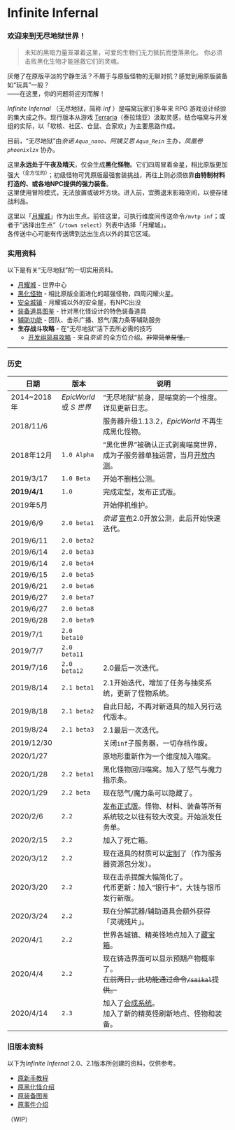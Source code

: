 # Infinite Infernal

### 欢迎来到无尽地狱世界！

> 未知的黑暗力量笼罩着这里，可爱的生物们无力抵抗而堕落黑化。
> 你必须击败黑化生物才能拯救它们的灵魂。

厌倦了在原版平淡的宁静生活？不屑于与原版怪物的无聊对抗？感觉到用原版装备如“玩具”一般？  
——在这里，你的问题将迎刃而解！

*Infinite Infernal* （无尽地狱，简称 *inf* ）是喵窝玩家们多年来 RPG 游戏设计经验的集大成之作。现行版本从游戏 [Terraria](https://terraria.org)（泰拉瑞亚）汲取灵感，结合喵窝与开发组的实际，以「软核、社区、仓鼠、合家欢」为主要思路作成。

目前，“无尽地狱”由*奈诺 `Aqua_nano`、阿姨艾恩 `Aqua_Rein`* 主办，*凤凰卷 `phoenixlzx`* 协办。

这里**永远处于午夜及晴天**，仅会生成**黑化怪物**。它们四周冒着金星，相比原版更加强大<sup>（全方位的）</sup>；初级怪物可凭原版最强套装挑战，再往上则必须依靠**由特制材料打造的、或各地NPC提供的强力装备**。<br />
这里使用冒险模式，无法放置或破坏方块。进入前，宜腾退末影箱空间，以便存储战利品。

这里以「[月耀城](inf/lunar-flare)」作为出生点。前往这里，可执行维度间传送命令`/mvtp inf`；或者于“选择出生点”（`/town select`）列表中选择「月耀城」。  
各传送中心可能有传送牌到达出生点以外的其它区域。



### 实用资料

以下是有关“无尽地狱”的一切实用资料。

- [月耀城](inf/lunar-flare.md) - 世界中心
- [黑化怪物](inf/mobs.md) - 相比原版全面进化的超强怪物，四周闪耀火星。
- [安全城镇](inf/safety-towns.md) - 月耀城以外的安全屋，有NPC出没
- [装备道具图鉴](inf/items.md) - 针对黑化怪设计的特色装备道具
- [辅助功能](space/plugins/infinite-infernal-assistant.md) - 团队、击杀广播、怒气/魔力条等辅助服务
- **生存战斗攻略** - 在“无尽地狱”活下去所必需的技巧
  + [开发组简易攻略](inf/guide.md) - 来自*奈诺* 的全方位介绍。~~非常简单易懂。~~

---------
### 历史

| 日期 | 版本 | 说明 |
|-|-|-|
| 2014~2018年 | *EpicWorld*<br />或 *S 世界* | “无尽地狱”前身，是喵窝的一个维度。详见更新日志。|
| 2018/11/6 | | 服务器升级1.13.2，*EpicWorld* 不再生成黑化怪物。|
| 2018年12月 | `1.0 Alpha` | “黑化世界”被确认正式剥离喵窝世界，成为子服务器单独运营，当月[开放内测](https://bbs.nyaa.cat/d/1373-infinity-infernal-bug)。|
| 2019/3/17 | `1.0 Beta` | 开始不删档公测。|  
| **2019/4/1** | `1.0` | 完成定型，发布正式版。|
| 2019年5月 | | 开始停机维护。|
| 2019/6/9 | `2.0 beta1` | *奈诺* [宣布](https://bbs.nyaa.cat/d/1425-infinite-infernal-v2-0beta)2.0开放公测，此后开始快速迭代。|
| 2019/6/11 | `2.0 beta2` | |
| 2019/6/14 | `2.0 beta3` | |
| 2019/6/14 | `2.0 beta4` | |
| 2019/6/15 | `2.0 beta5` | |
| 2019/6/21 | `2.0 beta6` | |
| 2019/6/27 | `2.0 beta7` | |
| 2019/6/27 | `2.0 beta8` | |
| 2019/6/28 | `2.0 beta9` | |
| 2019/7/1 | `2.0 beta10` | |
| 2019/7/7 | `2.0 beta11` | |
| 2019/7/16 | `2.0 beta12` | 2.0最后一次迭代。 |
| 2019/8/14 | `2.1 beta1` | 2.1开始迭代，增加了任务与抽奖系统，更新了怪物系统。 |
| 2019/8/18 | `2.1 beta2` | 自此日起，不再对新道具的加入另行迭代版本。 |
| 2019/8/24 | `2.1 beta3` | 2.1最后一次迭代。 |
| 2019/12/30 | | 关闭`inf`子服务器，一切存档作废。|
| 2020/1/27 | | 原地形重新作为一个维度加入喵窝。 |
| 2020/1/28 | `2.2 beta1` | 黑化怪物回归喵窝。加入了怒气与魔力指示条。 |
| 2020/1/29 | `2.2 beta` | 现在怒气/魔力条可以隐藏了。 |
| 2020/2/6 | `2.2` | [发布正式版](https://bbs.nyaa.cat/d/1521-infinite-infernal-v2-2)。怪物、材料、装备等所有系统较之以往有较大改变。开始派发任务单。|
| 2020/2/15 | `2.2` | 加入了死亡箱。|
| 2020/3/12 | `2.2` | 现在道具的材质可以[定制](https://bbs.nyaa.cat/d/1573-inf "点击查看详情")了（作为服务器资源包分发）。|
| 2020/3/20 | `2.2` | 现在击杀提醒大幅简化了。<br />代币更新：加入“银行卡”，大钱与银币发行新版。|
| 2020/3/24 | `2.2` | 现在分解武器/辅助道具会额外获得「灵魂残片」。|
| 2020/4/1 | `2.2` | 世界各城镇、精英怪地点加入了[藏宝箱](https://bbs.nyaa.cat/d/1610-inf)。 |
| 2020/4/4 | `2.2` | 现在铸造界面可以显示预期产物概率了。<br />~~在前两日，此功能通过命令`/saikal`提供。~~|
| 2020/4/14 | `2.3` | 加入了[合成系统](https://bbs.nyaa.cat/d/1624)。<br>加入了新的精英怪刷新地点、怪物和装备。 |

### 旧版本资料

以下为*Infinite Infernal* 2.0、2.1版本所创建的资料，仅供参考。
- [原新手教程](inf/legacy/guide)
- [原黑化怪介绍](inf/legacy/mobs)
- [原装备图鉴](inf/legacy/items)
- [原事件介绍](inf/legacy/events)

（WIP）
